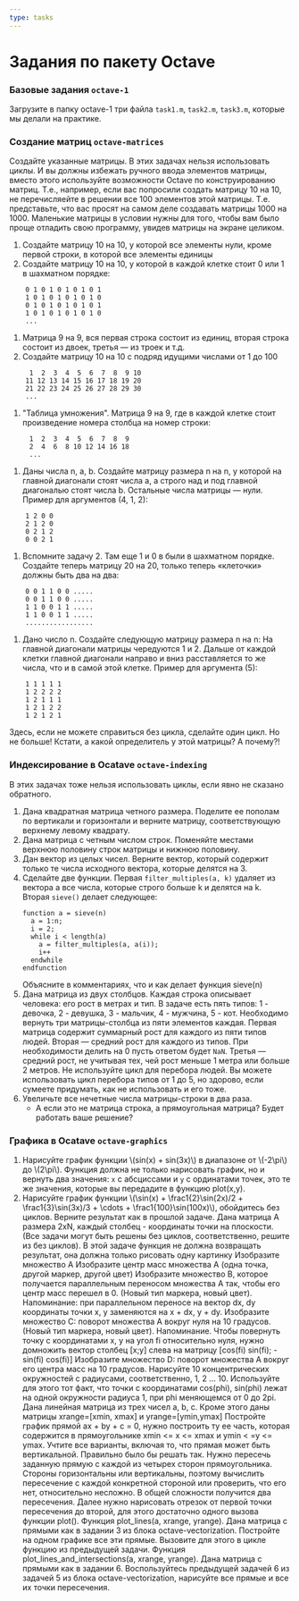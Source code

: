 ```yaml
---
type: tasks
---
```

# Задания по пакету Octave

### Базовые задания `octave-1`

Загрузите в папку octave-1 три файла `task1.m`, `task2.m`, `task3.m`, которые мы делали на практике.

### Создание матриц `octave-matrices`

Создайте указанные матрицы. В этих задачах нельзя использовать циклы. И вы должны избежать ручного ввода элементов матрицы, вместо этого используйте возможности Octave по конструированию матриц. Т.е., например, если вас попросили создать матрицу 10 на 10, не перечисляейте в решении все 100 элементов этой матрицы. Т.е. представьте, что вас просят на самом деле создавать матрицы 1000 на 1000. Маленькие матрицы в условии нужны для того, чтобы вам было проще отладить свою программу, увидев матрицы на экране целиком.
1. Создайте матрицу 10 на 10, у которой все элементы нули, кроме первой строки, в которой все элементы единицы
1. Создайте матрицу 10 на 10, у которой в каждой клетке стоит 0 или 1 в шахматном порядке:
```
    0 1 0 1 0 1 0 1 0 1
    1 0 1 0 1 0 1 0 1 0
    0 1 0 1 0 1 0 1 0 1
    1 0 1 0 1 0 1 0 1 0
    ...
```    
1. Матрица 9 на 9, вся первая строка состоит из единиц, вторая строка состоит из двоек, третья — из троек и т.д.
1. Создайте матрицу 10 на 10 с подряд идущими числами от 1 до 100
```
     1  2  3  4  5  6  7  8  9 10
    11 12 13 14 15 16 17 18 19 20
    21 22 23 24 25 26 27 28 29 30
    ...
   ``` 
1. "Таблица умножения". Матрица 9 на 9, где в каждой клетке стоит произведение номера столбца на номер строки:
```
     1  2  3  4  5  6  7  8  9
     2  4  6  8 10 12 14 16 18
     ...
   ```  
1. Даны числа n, a, b. Создайте матрицу размера n на n, у которой на главной диагонали стоят числа a, а строго над и под главной диагональю стоят числа b. Остальные числа матрицы — нули. Пример для аргументов (4, 1, 2):
```
    1 2 0 0
    2 1 2 0
    0 2 1 2
    0 0 2 1
   ``` 
1. Вспомните задачу 2. Там еще 1 и 0 в были в шахматном порядке. Создайте теперь матрицу 20 на 20, только теперь «клеточки» должны быть два на два:
```
    0 0 1 1 0 0 .....
    0 0 1 1 0 0 .....
    1 1 0 0 1 1 .....
    1 1 0 0 1 1 .....
    .................
   ``` 
1. Дано число n. Создайте следующую матрицу размера n на n: На главной диагонали матрицы чередуются 1 и 2. Дальше от каждой клетки главной диагонали направо и вниз расставляется то же числа, что и в самой этой клетке. Пример для аргумента (5):
```
    1 1 1 1 1
    1 2 2 2 2
    1 2 1 1 1
    1 2 1 2 2
    1 2 1 2 1
```
Здесь, если не можете справиться без цикла, сделайте один цикл. Но не больше!
Кстати, а какой определитель у этой матрицы? А почему?!

### Индексирование в Ocatave `octave-indexing`
В этих задачах тоже нельзя использовать циклы, если явно не сказано обратного.
1. Дана квадратная матрица четного размера. Поделите ее пополам по вертикали и горизонтали и верните матрицу, соответствующую верхнему левому квадрату.
1. Дана матрица с четным числом строк. Поменяйте местами верхнюю половину строк матрицы и нижнюю половину.
1. Дан вектор из целых чисел. Верните вектор, который содержит только те числа исходного вектора, которые делятся на 3.
1. Сделайте две функции. Первая `filter_multiples(a, k)` удаляет из вектора a все числа, которые строго больше k и делятся на k. Вторая `sieve()` делает следующее:
    ```
    function a = sieve(n)
      a = 1:n;
      i = 2;
      while i < length(a)
        a = filter_multiples(a, a(i));
        i++
      endwhile
    endfunction
    ```
    Объясните в комментариях, что и как делает функция sieve(n)
1. Дана матрица из двух столбцов. Каждая строка описывает человека: его рост в метрах и тип. В задаче есть пять типов: 1 - девочка, 2 - девушка, 3 - мальчик, 4 - мужчина, 5 - кот. Необходимо вернуть три матрицы-столбца из пяти элементов каждая.
Первая матрица содержит суммарный рост для каждого из пяти типов людей.
Вторая — средний рост для каждого из типов. При необходимости делить на 0 пусть ответом будет `NaN`.
Третья — средний рост, не учитывая тех, чей рост меньше 1 метра или больше 2 метров.
Не используйте цикл для перебора людей. Вы можете использовать цикл перебора типов от 1 до 5, но здорово, если сумеете придумать, как не использовать и его тоже.
1. Увеличьте все нечетные числа матрицы-строки в два раза.
    * А если это не матрица строка, а прямоугольная матрица? Будет работать ваше решение?

### Графика в Ocatave `octave-graphics`
1. Нарисуйте график функции \\(sin(x) + sin(3x)\\) в диапазоне от \\(-2\\pi\\) до \\(2\\pi\\). Функция должна не только нарисовать график, но и вернуть два значения: `x` с абсциссами и `y` с ординатами точек, это те же значения, которые вы передадите в функцию plot(x,y).
2. Нарисуйте график функции \\(\\sin(x) + \\frac1{2}\\sin(2x)/2 + \\frac1{3}\\sin(3x)/3 + \\cdots + \\frac1{100}\\sin(100x)\\),  обойдитесь без циклов. Верните результат как в прошлой задаче.
Дана матрица A размера 2xN, каждый столбец - координаты точки на плоскости. (Все задачи могут быть решены без циклов, соответственно, решите из без циклов). В этой задаче функция не должна возвращать результат, она должна только рисовать одну картинку
Изобразите множество A
Изобразите центр масс множества A (одна точка, другой маркер, другой цвет)
Изобразите множество B, которое получается параллельным переносом множества A так, чтобы его центр масс перешел в 0. (Новый тип маркера, новый цвет). Напоминание: при параллельном переносе на вектор dx, dy координаты точки x, y заменяются на x + dx, y + dy.
Изобразите множество C: поворот множества A вокруг нуля на 10 градусов. (Новый тип маркера, новый цвет). Напоминание. Чтобы повернуть точку с координатами x, y на угол fi относительно нуля, нужно домножить вектор столбец [x;y] слева на матрицу [cos(fi) sin(fi); -sin(fi) cos(fi)]
Изобразите множество D: поворот множества А вокруг его центра масс на 10 градусов.
Нарисуйте 10 концентрических окружностей с радиусами, соответственно, 1, 2 … 10. Используйте для этого тот факт, что точки с координатами cos(phi), sin(phi) лежат на одной окружности радиуса 1, при phi меняющемся от 0 до 2pi.
Дана линейная матрица из трех чисел a, b, c. Кроме этого даны матрицы xrange=[xmin, xmax] и yrange=[ymin,ymax] Постройте график прямой ax + by + c = 0, нужно построить ту ее часть, которая содержится в прямоугольнике xmin <= x <= xmax и ymin < =y <= ymax. Учтите все варианты, включая то, что прямая может быть вертикальной.
Правильно было бы решать так. Нужно пересечь заданную прямую с каждой из четырех сторон прямоугольника. Стороны горизонтальны или вертикальны, поэтому вычислить пересечение с каждой конкретной стороной или проверить, что его нет, относительно несложно. В общей сложности получится два пересечения. Далее нужно нарисовать отрезок от первой точки пересечения до второй, для этого достаточно одного вызова функции plot().
Функция plot_lines(a, xrange, yrange). Дана матрица с прямыми как в задании 3 из блока octave-vectorization. Постройте на одном графике все эти прямые. Вызовите для этого в цикле функцию из предыдущей задачи.
Функция plot_lines_and_intersections(a, xrange, yrange). Дана матрица с прямыми как в задании 6. Воспользуйтесь предыдущей задачей 6 из задачей 5 из блока octave-vectorization, нарисуйте все прямые и все их точки пересечения.
